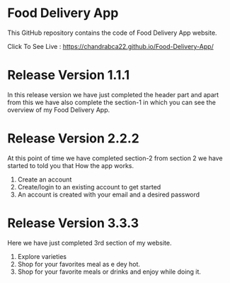 # Food Delivery App

This GitHub repository contains the code of Food Delivery App website.

Click To See Live : https://chandrabca22.github.io/Food-Delivery-App/

# Release Version 1.1.1
In this release version we have just completed the header part and apart from this we have also complete the section-1 in which you can see the overview of my Food Delivery App.

# Release Version 2.2.2
At this point of time we have completed section-2 from section 2 we have started to told you that How the app works.

1. Create an account
2. Create/login to an existing account to get started
3. An account is created with your email and a desired password

# Release Version 3.3.3
Here we have just completed 3rd section of my website.

1. Explore varieties
2. Shop for your favorites meal as e dey hot.
3. Shop for your favorite meals or drinks and enjoy while doing it.